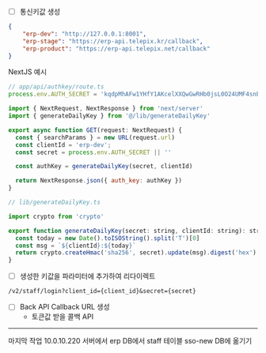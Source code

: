 - [ ] 통신키값 생성
```json
{  
    "erp-dev": "http://127.0.0.1:8001",
    "erp-stage": "https://erp-api.telepix.kr/callback",
    "erp-product": "https://erp-api.telepix.net/callback"
}
```

NextJS 예시
```js
// app/api/authkey/route.ts
process.env.AUTH_SECRET = 'kqdpMhAFw1YHfY1AKcelXXQwGwRHb0jsL0O24UMF4snEG58i'

import { NextRequest, NextResponse } from 'next/server'
import { generateDailyKey } from '@/lib/generateDailyKey'

export async function GET(request: NextRequest) {
  const { searchParams } = new URL(request.url)
  const clientId = 'erp-dev';
  const secret = process.env.AUTH_SECRET || ''

  const authKey = generateDailyKey(secret, clientId)

  return NextResponse.json({ auth_key: authKey })
}
```

```js
// lib/generateDailyKey.ts

import crypto from 'crypto'

export function generateDailyKey(secret: string, clientId: string): string {
  const today = new Date().toISOString().split('T')[0]
  const msg = `${clientId}:${today}`
  return crypto.createHmac('sha256', secret).update(msg).digest('hex')
}
```

- [ ] 생성한 키값을 파라미터에 추가하여 리다이렉트
```
/v2/staff/login?client_id={client_id}&secret={secret}
```
- [ ] Back API Callback URL 생성
	- 토큰값 받을 콜백 API



---
 마지막 작업
 10.0.10.220 서버에서 erp DB에서 staff 테이블 sso-new DB에 옮기기
